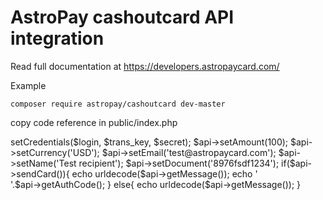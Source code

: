 # AstroPay cashoutcard API integration

Read full documentation at https://developers.astropaycard.com/


Example

<code>composer require astropay/cashoutcard dev-master</code>

copy code reference in public/index.php

<?php

include 'vendor/autoload.php';


$login = 'merchant_x_login';
$trans_key = 'merchant_x_trans_key';
$secret = 'merchant_secret';


$api = new \Astropay\CashoutCard(Astropay\Constants::ENV_SANDBOX);
$api->setCredentials($login, $trans_key, $secret);


$api->setAmount(100);
$api->setCurrency('USD');
$api->setEmail('test@astropaycard.com');
$api->setName('Test recipient');
$api->setDocument('8976fsdf1234');


if($api->sendCard()){
    echo urldecode($api->getMessage());    
    echo '<br/>'.$api->getAuthCode();
}
else{
    echo urldecode($api->getMessage());
}

